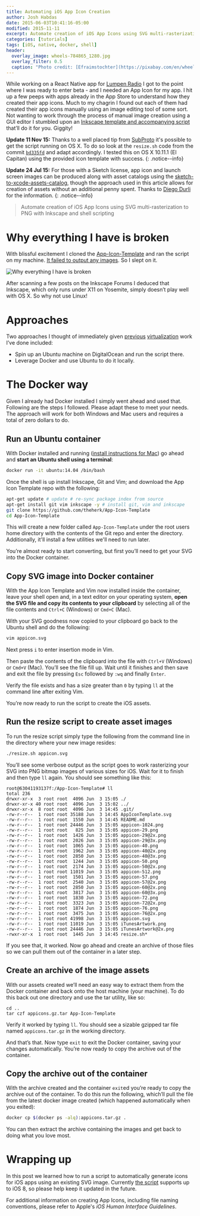 ```yaml
---
title: Automating iOS App Icon Creation
author: Josh Habdas
date: 2015-06-03T10:41:16-05:00
modified: 2015-11-11
excerpt: Automate creation of iOS App Icons using SVG multi-rasterization to PNG with Inkscape and shell scripting.
categories: [tutorials]
tags: [iOS, native, docker, shell]
header:
  overlay_image: wheels-784865_1280.jpg
  overlay_filter: 0.5
  caption: "Photo credit: [Efraimstochter](https://pixabay.com/en/wheels-machine-installation-art-784865/)"
---
```

While working on a React Native app for [Lumpen Radio](http://lumpen.fm) I got to the point where I was ready to enter beta - and I needed an App Icon for my app. I hit up a few peeps with apps already in the App Store to understand how they created their app icons. Much to my chagrin I found out each of them had created their app icons manually using an image editing tool of some sort. Not wanting to work through the process of manual image creation using a GUI editor I stumbled upon an [Inkscape template and accompanying script](https://github.com/theherk/App-Icon-Template) that’ll do it for you. Giggity!

**Update 11 Nov 15:** Thanks to a well placed tip from [SubProto](https://disqus.com/by/subproto/) it's possible to get the script running on OS X. To do so look at the `resize.sh` code from the commit [`bd335fd`](https://github.com/theherk/App-Icon-Template/tree/bd335fd38eae9782bd75317de9c751daa9344a35) and adapt accordingly. I tested this on OS X 10.11.1 (El Capitan) using the provided icon template with success.
{: .notice--info}

**Update 24 Jul 15:** For those with a Sketch license, app icon and launch screen images can be produced along with asset catalogs using the [sketch-to-xcode-assets-catalog](https://github.com/GeertWille/sketch-to-xcode-assets-catalog), though the approach used in this article allows for creation of assets without an additional penny spent. Thanks to [Diego Durli](https://br.linkedin.com/in/diegodurli) for the information.
{: .notice--info}

> Automate creation of iOS App Icons using SVG multi-rasterization to PNG with Inkscape and shell scripting

# Why everything I have is broken

With blissful excitement I cloned the [App-Icon-Template](https://github.com/theherk/App-Icon-Template) and ran the script on my machine. [It failed to output any images](https://github.com/theherk/App-Icon-Template/issues/3). So I slept on it.

![Why everything I have is broken](http://imgs.xkcd.com/comics/hard_reboot.png)

After scanning a few posts on the Inkscape Forums I deduced that Inkscape, which only runs under X11 on Yosemite, simply doesn’t play well with OS X. So why not use Linux!

# Approaches

Two approaches I thought of immediately given [previous](/developing-modern-web-applications-on-windows-vagrant/) [virtualization](/simple-websites-jekyll-docker/) work I’ve done included:

- Spin up an Ubuntu machine on DigitalOcean and run the script there.
- Leverage Docker and use Ubuntu to do it locally.

# The Docker way

Given I already had Docker installed I simply went ahead and used that. Following are the steps I followed. Please adapt these to meet your needs. The approach will work for both Windows and Mac users and requires a total of zero dollars to do.

## Run an Ubuntu container

With Docker installed and running ([install instructions for Mac](http://habd.as/simple-websites-jekyll-docker/#install-docker)) go ahead and **start an Ubuntu shell using a terminal**:

```sh
docker run -it ubuntu:14.04 /bin/bash
```

Once the shell is up install Inkscape, Git and Vim; and download the App Icon Template repo with the following:

```sh
apt-get update # update # re-sync package index from source
apt-get install git vim inkscape -y # install git, vim and inkscape
git clone https://github.com/theherk/App-Icon-Template
cd App-Icon-Template
```

This will create a new folder called `App-Icon-Template` under the root users home directory with the contents of the Git repo and enter the directory. Additionally, it'll install a few utilities we'll need to run later.

You’re almost ready to start converting, but first you’ll need to get your SVG into the Docker container.

## Copy SVG image into Docker container

With the App Icon Template and Vim now installed inside the container, leave your shell open and, in a text editor on your operating system, **open the SVG file and copy its contents to your clipboard** by selecting all of the file contents and `Ctrl+C` (Windows) or `Cmd+C` (Mac).

With your SVG goodness now copied to your clipboard go back to the Ubuntu shell and do the following:

```sh
vim appicon.svg
```

Next press `i` to enter insertion mode in Vim.

Then paste the contents of the clipboard into the file with `Ctrl+V` (Windows) or `Cmd+V` (Mac). You’ll see the file fill up. Wait until it finishes and then save and exit the file by pressing `Esc` followed by `:wq` and finally `Enter`.

Verify the file exists and has a size greater than `0` by typing `ll` at the command line after exiting Vim.

You’re now ready to run the script to create the iOS assets.

## Run the resize script to create asset images

To run the resize script simply type the following from the command line in the directory where your new image resides:

```sh
./resize.sh appicon.svg
```

You’ll see some verbose output as the script goes to work rasterizing your SVG into PNG bitmap images of various sizes for iOS. Wait for it to finish and then type `ll` again. You should see something like this:

```
root@63041193137f:/App-Icon-Template# ll
total 236
drwxr-xr-x  3 root root  4096 Jun  3 15:05 ./
drwxr-xr-x 40 root root  4096 Jun  3 15:02 ../
drwxr-xr-x  8 root root  4096 Jun  3 14:45 .git/
-rw-r--r--  1 root root 35188 Jun  3 14:45 AppIconTemplate.svg
-rw-r--r--  1 root root  1550 Jun  3 14:45 README.md
-rw-r--r--  1 root root 24446 Jun  3 15:05 appicon-1024.png
-rw-r--r--  1 root root   825 Jun  3 15:05 appicon-29.png
-rw-r--r--  1 root root  1426 Jun  3 15:05 appicon-29@2x.png
-rw-r--r--  1 root root  2026 Jun  3 15:05 appicon-29@3x.png
-rw-r--r--  1 root root  1065 Jun  3 15:05 appicon-40.png
-rw-r--r--  1 root root  1962 Jun  3 15:05 appicon-40@2x.png
-rw-r--r--  1 root root  2850 Jun  3 15:05 appicon-40@3x.png
-rw-r--r--  1 root root  1244 Jun  3 15:05 appicon-50.png
-rw-r--r--  1 root root  2174 Jun  3 15:05 appicon-50@2x.png
-rw-r--r--  1 root root 11019 Jun  3 15:05 appicon-512.png
-rw-r--r--  1 root root  1501 Jun  3 15:05 appicon-57.png
-rw-r--r--  1 root root  2540 Jun  3 15:05 appicon-57@2x.png
-rw-r--r--  1 root root  2850 Jun  3 15:05 appicon-60@2x.png
-rw-r--r--  1 root root  3817 Jun  3 15:05 appicon-60@3x.png
-rw-r--r--  1 root root  1830 Jun  3 15:05 appicon-72.png
-rw-r--r--  1 root root  3323 Jun  3 15:05 appicon-72@2x.png
-rw-r--r--  1 root root  1874 Jun  3 15:05 appicon-76.png
-rw-r--r--  1 root root  3475 Jun  3 15:05 appicon-76@2x.png
-rw-r--r--  1 root root 41998 Jun  3 15:05 appicon.svg
-rw-r--r--  1 root root 11019 Jun  3 15:05 iTunesArtwork.png
-rw-r--r--  1 root root 24446 Jun  3 15:05 iTunesArtwork@2x.png
-rwxr-xr-x  1 root root  1445 Jun  3 14:45 resize.sh*
```

If you see that, it worked. Now go ahead and create an archive of those files so we can pull them out of the container in a later step.

## Create an archive of the image assets

With our assets created we’ll need an easy way to extract them from the Docker container and back onto the host machine (your machine). To do this back out one directory and use the tar utility, like so:

```
cd ..
tar czf appicons.gz.tar App-Icon-Template
```

Verify it worked by typing `ll`. You should see a sizable gzipped tar file named `appicons.tar.gz` in the working directory.

And that’s that. Now type `exit` to exit the Docker container, saving your changes automatically. You’re now ready to copy the archive out of the container.

## Copy the archive out of the container

With the archive created and the container `exit`ed you’re ready to copy the archive out of the container. To do this run the following, which’ll pull the file from the latest docker image created (which happened automatically when you exited):

```sh
docker cp $(docker ps -alq):appicons.tar.gz .
```

You can then extract the archive containing the images and get back to doing what you love most.

# Wrapping up

In this post we learned how to run a script to automatically generate icons for iOS apps using an existing SVG image. Currently [the script](https://github.com/theherk/App-Icon-Template/blob/master/resize.sh) supports up to iOS 8, so please help keep it updated in the future.

For additional information on creating App Icons, including file naming conventions, please refer to Apple's *iOS Human Interface Guidelines*.
